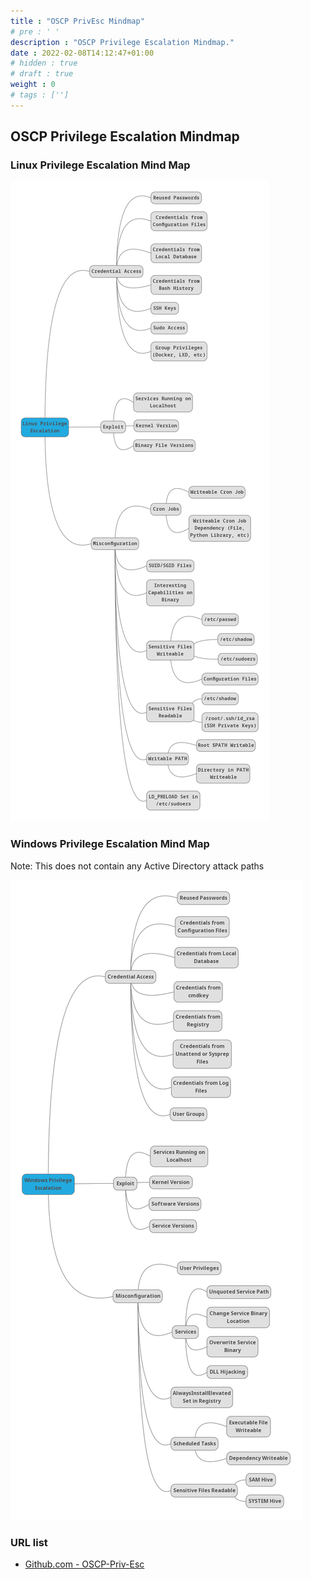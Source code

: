 ```yaml
---
title : "OSCP PrivEsc Mindmap"
# pre : ' '
description : "OSCP Privilege Escalation Mindmap."
date : 2022-02-08T14:12:47+01:00
# hidden : true
# draft : true
weight : 0
# tags : ['']
---
```


## OSCP Privilege Escalation Mindmap

### Linux Privilege Escalation Mind Map

![Example](images/linux.png)

### Windows Privilege Escalation Mind Map

Note: This does not contain any Active Directory attack paths

![Example](images/windows.png)

### URL list

* [Github.com - OSCP-Priv-Esc](https://github.com/C0nd4/OSCP-Priv-Esc)
